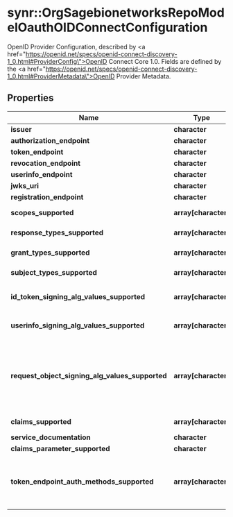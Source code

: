 # synr::OrgSagebionetworksRepoModelOauthOIDConnectConfiguration

OpenID Provider Configuration, described by <a href=\"https://openid.net/specs/openid-connect-discovery-1_0.html#ProviderConfig\">OpenID Connect Core 1.0</a>. Fields are defined by the <a href=\"https://openid.net/specs/openid-connect-discovery-1_0.html#ProviderMetadata\">OpenID Provider Metadata</a>.

## Properties
Name | Type | Description | Notes
------------ | ------------- | ------------- | -------------
**issuer** | **character** |  | [optional] 
**authorization_endpoint** | **character** |  | [optional] 
**token_endpoint** | **character** |  | [optional] 
**revocation_endpoint** | **character** |  | [optional] 
**userinfo_endpoint** | **character** |  | [optional] 
**jwks_uri** | **character** |  | [optional] 
**registration_endpoint** | **character** |  | [optional] 
**scopes_supported** | **array[character]** | List of the OAuth 2.0 scope values that Synapse supports. | [optional] 
**response_types_supported** | **array[character]** | List of the OAuth 2.0 response types that Synapse supports. | [optional] 
**grant_types_supported** | **array[character]** | List of the OAuth 2.0 grant types that Synapse supports. | [optional] 
**subject_types_supported** | **array[character]** | List of the subject identified types that Synapse supports. | [optional] 
**id_token_signing_alg_values_supported** | **array[character]** | List of the JWS signing algorithms (alg values) supported by Synapse for the ID Token to encode the Claims in a JWT | [optional] 
**userinfo_signing_alg_values_supported** | **array[character]** | List of the JWS signing algorithms (alg values) supported by the UserInfo Endpoint to encode the Claims in a JWT | [optional] 
**request_object_signing_alg_values_supported** | **array[character]** | List of signing algorithms supported for signing request objects, or &#39;[\&quot;none\&quot;]&#39; if passing by &#39;request&#39; parameter is unsupported.  See &lt;a href&#x3D;\&quot;https://openid.net/specs/openid-connect-core-1_0.html#RequestObject\&quot;&gt;OpenID Connect Core 1.0&lt;/a&gt; | [optional] 
**claims_supported** | **array[character]** | List of the Claim Names of the Claims that the Synapse MAY be able to supply values for. | [optional] 
**service_documentation** | **character** |  | [optional] 
**claims_parameter_supported** | **character** |  | [optional] 
**token_endpoint_auth_methods_supported** | **array[character]** | a list of Client Authentication methods supported by Synapse&#39;s Token Endpoint.  See &lt;a href&#x3D;\&quot;https://openid.net/specs/openid-connect-core-1_0.html#ClientAuthentication\&quot;&gt;OpenID Connect Core 1.0 Client Authentication&lt;/a&gt; | [optional] 


